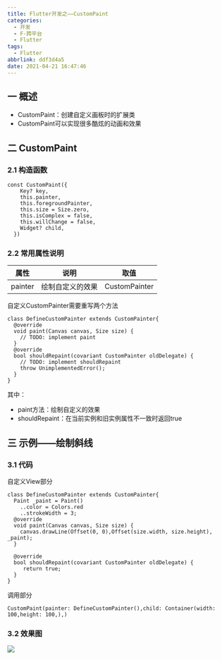 ```yaml
---
title: Flutter开发之——CustomPaint
categories:
  - 开发
  - F-跨平台
  - Flutter
tags:
  - Flutter
abbrlink: ddf3d4a5
date: 2021-04-21 16:47:46
---
```

## 一  概述

* CustomPaint：创建自定义画板时的扩展类
* CustomPaint可以实现很多酷炫的动画和效果

<!--more-->

## 二 CustomPaint

### 2.1 构造函数

```
const CustomPaint({
    Key? key,
    this.painter,
    this.foregroundPainter,
    this.size = Size.zero,
    this.isComplex = false,
    this.willChange = false,
    Widget? child,
  })
```

### 2.2 常用属性说明

|  属性   |       说明       |     取值      |
| :-----: | :--------------: | :-----------: |
| painter | 绘制自定义的效果 | CustomPainter |

自定义CustomPainter需要重写两个方法

```
class DefineCustomPainter extends CustomPainter{
  @override
  void paint(Canvas canvas, Size size) {
    // TODO: implement paint
  }
  @override
  bool shouldRepaint(covariant CustomPainter oldDelegate) {
    // TODO: implement shouldRepaint
    throw UnimplementedError();
  }
}
```

其中：

* paint方法：绘制自定义的效果
* shouldRepaint：在当前实例和旧实例属性不一致时返回true

## 三 示例——绘制斜线

### 3.1 代码

自定义View部分

```
class DefineCustomPainter extends CustomPainter{
  Paint _paint = Paint()
    ..color = Colors.red
    ..strokeWidth = 3;
  @override
  void paint(Canvas canvas, Size size) {
    canvas.drawLine(Offset(0, 0),Offset(size.width, size.height), _paint);
  }

  @override
  bool shouldRepaint(covariant CustomPainter oldDelegate) {
     return true;
  }
}
```

调用部分

```
CustomPaint(painter: DefineCustomPainter(),child: Container(width: 100,height: 100,),)
```

### 3.2 效果图
![][1]



[1]:https://cdn.jsdelivr.net/gh/PGzxc/CDN@master/blog-flutter/flutter-customPaint-sample.png